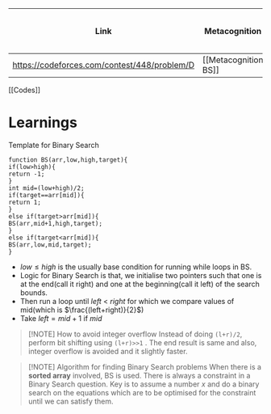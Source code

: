 | Link                                         | Metacognition        | Tags | Code                                                  | Why unable to solve(If applicable) | Approach     | Learnings     |
| -------------------------------------------- | -------------------- | ---- | ----------------------------------------------------- | ---------------------------------- | ------------ | ------------- |
| https://codeforces.com/contest/448/problem/D | [[Metacognition BS]] |      | https://codeforces.com/contest/448/submission/7139620 |                                    | [[Approach]] | [[Learnings]] |



[[Codes]]

# Learnings 

Template for Binary Search
```
function BS(arr,low,high,target){ 
if(low>high){
return -1; 
} 
int mid=(low+high)/2;
if(target==arr[mid]){
return 1; 
} 
else if(target>arr[mid]){ 
BS(arr,mid+1,high,target); 
} 
else if(target<arr[mid]){ 
BS(arr,low,mid,target); 
}
```


- $low≤high$ is the usually base condition for running while loops in BS.
- Logic for Binary Search is that, we initialise two pointers such that one is at the end(call it right) and one at the beginning(call it left) of the search bounds.
- Then run a loop until $left \ < \ right$  for which we compare values of mid(which is $\frac{(left+right)}{2}$)
- Take $left=mid+1$ if $mid$


> [!NOTE] How to avoid integer overflow
> Instead of doing `(l+r)/2`, perform bit shifting using `(l+r)>>1` . The end result is same and also, integer overflow is avoided and it slightly faster.

> [!NOTE] Algorithm for finding Binary Search problems
> When there is a **sorted array** involved, BS is used.
> There is always a constraint in a Binary Search question. 
> Key is to assume a number $x$ and do a binary search on the equations which are to be optimised for the constraint until we can satisfy them.


